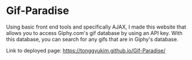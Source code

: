 # Gif-Paradise
Using basic front end tools and specifically AJAX, I made this website that allows you to access Giphy.com's gif database by using an API key. With this database, you can search for any gifs that are in Giphy's database.

Link to deployed page: https://tonggyukim.github.io/Gif-Paradise/
